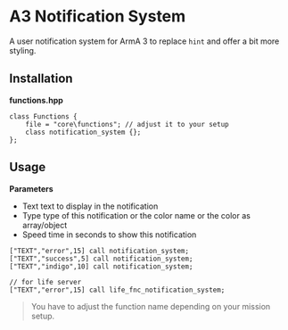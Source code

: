 # A3 Notification System

A user notification system for ArmA 3 to replace `hint` and offer a bit more styling.

## Installation

**functions.hpp**
```
class Functions {
    file = "core\functions"; // adjust it to your setup
    class notification_system {};
};
```

## Usage

**Parameters**

* Text <STRING> text to display in the notification
* Type <STRING> type of this notification or the color name or the color as array/object
* Speed <INTEGER> time in seconds to show this notification

```
["TEXT","error",15] call notification_system;
["TEXT","success",5] call notification_system;
["TEXT","indigo",10] call notification_system;

// for life server
["TEXT","error",15] call life_fnc_notification_system;
```

> You have to adjust the function name depending on your mission setup.